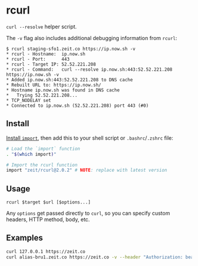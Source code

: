 # rcurl

`curl --resolve` helper script.

The `-v` flag also includes additional debugging information from `rcurl`:

```
$ rcurl staging-sfo1.zeit.co https://ip.now.sh -v
* rcurl - Hostname:  ip.now.sh
* rcurl - Port:      443
* rcurl - Target IP: 52.52.221.208
* rcurl - Command:   curl --resolve ip.now.sh:443:52.52.221.208 https://ip.now.sh -v
* Added ip.now.sh:443:52.52.221.208 to DNS cache
* Rebuilt URL to: https://ip.now.sh/
* Hostname ip.now.sh was found in DNS cache
*   Trying 52.52.221.208...
* TCP_NODELAY set
* Connected to ip.now.sh (52.52.221.208) port 443 (#0)
```

## Install

[Install `import`](https://import.sh/docs/install), then add
this to your shell script or `.bashrc`/`.zshrc` file:

```bash
# Load the `import` function
. "$(which import)"

# Import the rcurl function
import "zeit/rcurl@2.0.2" # NOTE: replace with latest version
```

## Usage

```
rcurl $target $url [$options...]
```

Any `options` get passed directly to `curl`, so you can specify custom headers,
HTTP method, body, etc.

## Examples

``` bash
curl 127.0.0.1 https://zeit.co
curl alias-bru1.zeit.co https://zeit.co -v --header "Authorization: bearer $token"
```
